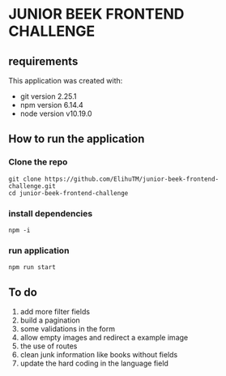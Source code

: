 # JUNIOR BEEK FRONTEND CHALLENGE

## requirements

This application was created with:

* git version 2.25.1
* npm version 6.14.4
* node version v10.19.0

## How to run the application

### Clone the repo

```
git clone https://github.com/ElihuTM/junior-beek-frontend-challenge.git
cd junior-beek-frontend-challenge
```

### install dependencies
```
npm -i
```

### run application
```
npm run start
```

## To do

1. add more filter fields
2. build a pagination
3. some validations in the form
4. allow empty images and redirect a example image
5. the use of routes
6. clean junk information like books without fields
7. update the hard coding in the language field